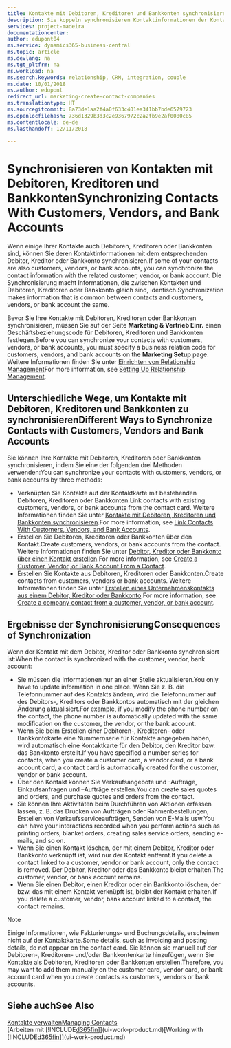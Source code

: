 ```yaml
---
title: Kontakte mit Debitoren, Kreditoren und Bankkonten synchronisieren| Microsoft Docs
description: Sie koppeln synchronisieren Kontaktinformationen der Kontakte, die auch Debitoren, Kreditoren oder Bankkonten sind, so aktualisieren Sie nur Informationen in einem Bereich.
services: project-madeira
documentationcenter: 
author: edupont04
ms.service: dynamics365-business-central
ms.topic: article
ms.devlang: na
ms.tgt_pltfrm: na
ms.workload: na
ms.search.keywords: relationship, CRM, integration, couple
ms.date: 10/01/2018
ms.author: edupont
redirect_url: marketing-create-contact-companies
ms.translationtype: HT
ms.sourcegitcommit: 8a73de1aa2f4a0f633c401ea341bb7bde6579723
ms.openlocfilehash: 736d1329b3d3c2e9367972c2a2fb9e2af0080c85
ms.contentlocale: de-de
ms.lasthandoff: 12/11/2018

---
```

# <a name="synchronizing-contacts-with-customers-vendors-and-bank-accounts"></a><span data-ttu-id="7e1c2-103">Synchronisieren von Kontakten mit Debitoren, Kreditoren und Bankkonten</span><span class="sxs-lookup"><span data-stu-id="7e1c2-103">Synchronizing Contacts With Customers, Vendors, and Bank Accounts</span></span>
<span data-ttu-id="7e1c2-104">Wenn einige Ihrer Kontakte auch Debitoren, Kreditoren oder Bankkonten sind, können Sie deren Kontaktinformationen mit dem entsprechenden Debitor, Kreditor oder Bankkonto synchronisieren.</span><span class="sxs-lookup"><span data-stu-id="7e1c2-104">If some of your contacts are also customers, vendors, or bank accounts, you can synchronize the contact information with the related customer, vendor, or bank account.</span></span> <span data-ttu-id="7e1c2-105">Die Synchronisierung macht Informationen, die zwischen Kontakten und Debitoren, Kreditoren oder Bankkonto gleich sind, identisch.</span><span class="sxs-lookup"><span data-stu-id="7e1c2-105">Synchronization makes information that is common between contacts and customers, vendors, or bank account the same.</span></span>  

<span data-ttu-id="7e1c2-106">Bevor Sie Ihre Kontakte mit Debitoren, Kreditoren oder Bankkonten synchronisieren, müssen Sie auf der Seite **Marketing & Vertrieb Einr.** einen Geschäftsbeziehungscode für Debitoren, Kreditoren und Bankkonten festlegen.</span><span class="sxs-lookup"><span data-stu-id="7e1c2-106">Before you can synchronize your contacts with customers, vendors, or bank accounts, you must specify a business relation code for customers, vendors, and bank accounts on the **Marketing Setup** page.</span></span> <span data-ttu-id="7e1c2-107">Weitere Informationen finden Sie unter [Einrichten von Relationship Management](marketing-setup-marketing.md)</span><span class="sxs-lookup"><span data-stu-id="7e1c2-107">For more information, see [Setting Up Relationship Management](marketing-setup-marketing.md).</span></span>

## <a name="different-ways-to-synchronize-contacts-with-customers-vendors-and-bank-accounts"></a><span data-ttu-id="7e1c2-108">Unterschiedliche Wege, um Kontakte mit Debitoren, Kreditoren und Bankkonten zu synchronisieren</span><span class="sxs-lookup"><span data-stu-id="7e1c2-108">Different Ways to Synchronize Contacts with Customers, Vendors and Bank Accounts</span></span>
<span data-ttu-id="7e1c2-109">Sie können Ihre Kontakte mit Debitoren, Kreditoren oder Bankkonten synchronisieren, indem Sie eine der folgenden drei Methoden verwenden:</span><span class="sxs-lookup"><span data-stu-id="7e1c2-109">You can synchronize your contacts with customers, vendors, or bank accounts by three methods:</span></span>

* <span data-ttu-id="7e1c2-110">Verknüpfen Sie Kontakte auf der Kontaktkarte mit bestehenden Debitoren, Kreditoren oder Bankkonten.</span><span class="sxs-lookup"><span data-stu-id="7e1c2-110">Link contacts with existing customers, vendors, or bank accounts from the contact card.</span></span> <span data-ttu-id="7e1c2-111">Weitere Informationen finden Sie unter [Kontakte mit Debitoren, Kreditoren und Bankkonten synchronisieren](marketing-how-link-contact.md).</span><span class="sxs-lookup"><span data-stu-id="7e1c2-111">For more information, see [Link Contacts With Customers, Vendors, and Bank Accounts](marketing-how-link-contact.md).</span></span>
* <span data-ttu-id="7e1c2-112">Erstellen Sie Debitoren, Kreditoren oder Bankkonten über den Kontakt.</span><span class="sxs-lookup"><span data-stu-id="7e1c2-112">Create customers, vendors, or bank accounts from the contact.</span></span> <span data-ttu-id="7e1c2-113">Weitere Informationen finden Sie unter [Debitor, Kreditor oder Bankkonto über einen Kontakt erstellen](marketing-how-create-contacts-new-customers-vendors-bank-accounts.md).</span><span class="sxs-lookup"><span data-stu-id="7e1c2-113">For more information, see [Create a Customer, Vendor, or Bank Account From a Contact](marketing-how-create-contacts-new-customers-vendors-bank-accounts.md).</span></span>
* <span data-ttu-id="7e1c2-114">Erstellen Sie Kontakte aus Debitoren, Kreditoren oder Bankkonten.</span><span class="sxs-lookup"><span data-stu-id="7e1c2-114">Create contacts from customers, vendors or bank accounts.</span></span> <span data-ttu-id="7e1c2-115">Weitere Informationen finden Sie unter [Erstellen eines Unternehmenskontakts aus einem Debitor, Kreditor oder Bankkonto](marketing-how-create-contact-companies.md).</span><span class="sxs-lookup"><span data-stu-id="7e1c2-115">For more information, see [Create a company contact from a customer, vendor, or bank account](marketing-how-create-contact-companies.md).</span></span>

## <a name="consequences-of-synchronization"></a><span data-ttu-id="7e1c2-116">Ergebnisse der Synchronisierung</span><span class="sxs-lookup"><span data-stu-id="7e1c2-116">Consequences of Synchronization</span></span>
<span data-ttu-id="7e1c2-117">Wenn der Kontakt mit dem Debitor, Kreditor oder Bankkonto synchronisiert ist:</span><span class="sxs-lookup"><span data-stu-id="7e1c2-117">When the contact is synchronized with the customer, vendor, bank account:</span></span>

* <span data-ttu-id="7e1c2-118">Sie müssen die Informationen nur an einer Stelle aktualisieren.</span><span class="sxs-lookup"><span data-stu-id="7e1c2-118">You only have to update information in one place.</span></span> <span data-ttu-id="7e1c2-119">Wenn Sie z. B. die Telefonnummer auf des Kontakts ändern, wird die Telefonnummer auf des Debitors-, Kreditors oder Bankkontos automatisch mit der gleichen Änderung aktualisiert.</span><span class="sxs-lookup"><span data-stu-id="7e1c2-119">For example, if you modify the phone number on the contact, the phone number is automatically updated with the same modification on the customer, the vendor, or the bank account.</span></span>
* <span data-ttu-id="7e1c2-120">Wenn Sie beim Erstellen einer Debitoren-, Kreditoren- oder Bankkontokarte eine Nummernserie für Kontakte angegeben haben, wird automatisch eine Kontaktkarte für den Debitor, den Kreditor bzw. das Bankkonto erstellt.</span><span class="sxs-lookup"><span data-stu-id="7e1c2-120">If you have specified a number series for contacts, when you create a customer card, a vendor card, or a bank account card, a contact card is automatically created for the customer, vendor or bank account.</span></span>
* <span data-ttu-id="7e1c2-121">Über den Kontakt können Sie Verkaufsangebote und -Aufträge, Einkaufsanfragen und –Aufträge erstellen.</span><span class="sxs-lookup"><span data-stu-id="7e1c2-121">You can create sales quotes and orders, and purchase quotes and orders from the contact.</span></span>
* <span data-ttu-id="7e1c2-122">Sie können Ihre Aktivitäten beim Durchführen von Aktionen erfassen lassen, z. B. das Drucken von Aufträgen oder Rahmenbestellungen, Erstellen von Verkaufsserviceaufträgen, Senden von E-Mails usw.</span><span class="sxs-lookup"><span data-stu-id="7e1c2-122">You can have your interactions recorded when you perform actions such as printing orders, blanket orders, creating sales service orders, sending e-mails, and so on.</span></span>
* <span data-ttu-id="7e1c2-123">Wenn Sie einen Kontakt löschen, der mit einem Debitor, Kreditor oder Bankkonto verknüpft ist, wird nur der Kontakt entfernt.</span><span class="sxs-lookup"><span data-stu-id="7e1c2-123">If you delete a contact linked to a customer, vendor or bank account, only the contact is removed.</span></span> <span data-ttu-id="7e1c2-124">Der Debitor, Kreditor oder das Bankkonto bleibt erhalten.</span><span class="sxs-lookup"><span data-stu-id="7e1c2-124">The customer, vendor, or bank account remains.</span></span>
* <span data-ttu-id="7e1c2-125">Wenn Sie einen Debitor, einen Kreditor oder ein Bankkonto löschen, der bzw. das mit einem Kontakt verknüpft ist, bleibt der Kontakt erhalten.</span><span class="sxs-lookup"><span data-stu-id="7e1c2-125">If you delete a customer, vendor, bank account linked to a contact, the contact remains.</span></span>

> [!NOTE]  
>   <span data-ttu-id="7e1c2-126">Einige Informationen, wie Fakturierungs- und Buchungsdetails, erscheinen nicht auf der Kontaktkarte.</span><span class="sxs-lookup"><span data-stu-id="7e1c2-126">Some details, such as invoicing and posting details, do not appear on the contact card.</span></span> <span data-ttu-id="7e1c2-127">Sie können sie manuell auf der Debitoren-, Kreditoren- und/oder Bankkontenkarte hinzufügen, wenn Sie Kontakte als Debitoren, Kreditoren oder Bankkonten erstellen.</span><span class="sxs-lookup"><span data-stu-id="7e1c2-127">Therefore, you may want to add them manually on the customer card, vendor card, or bank account card when you create contacts as customers, vendors or bank accounts.</span></span>

## <a name="see-also"></a><span data-ttu-id="7e1c2-128">Siehe auch</span><span class="sxs-lookup"><span data-stu-id="7e1c2-128">See Also</span></span>
[<span data-ttu-id="7e1c2-129">Kontakte verwalten</span><span class="sxs-lookup"><span data-stu-id="7e1c2-129">Managing Contacts</span></span>](marketing-contacts.md)  
<span data-ttu-id="7e1c2-130">[Arbeiten mit [!INCLUDE[d365fin](includes/d365fin_md.md)]](ui-work-product.md)</span><span class="sxs-lookup"><span data-stu-id="7e1c2-130">[Working with [!INCLUDE[d365fin](includes/d365fin_md.md)]](ui-work-product.md)</span></span>

